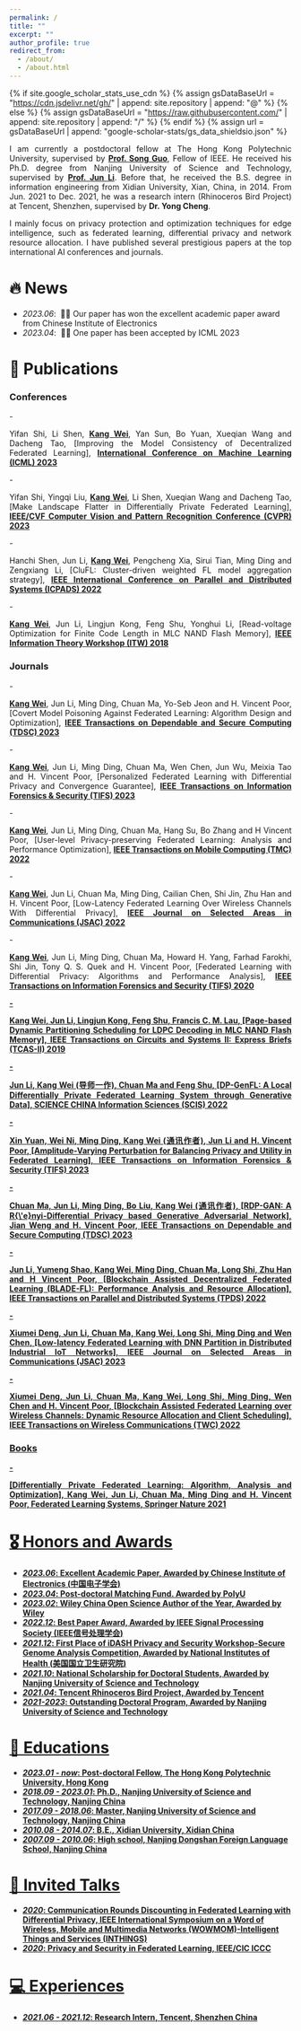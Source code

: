 ```yaml
---
permalink: /
title: ""
excerpt: ""
author_profile: true
redirect_from: 
  - /about/
  - /about.html
---
```


{% if site.google_scholar_stats_use_cdn %}
{% assign gsDataBaseUrl = "https://cdn.jsdelivr.net/gh/" | append: site.repository | append: "@" %}
{% else %}
{% assign gsDataBaseUrl = "https://raw.githubusercontent.com/" | append: site.repository | append: "/" %}
{% endif %}
{% assign url = gsDataBaseUrl | append: "google-scholar-stats/gs_data_shieldsio.json" %}

<span class='anchor' id='about-me'></span>

<p align="justify"> I am currently a postdoctoral fellow at The Hong Kong Polytechnic University, supervised by <a href = "https://scholar.google.com/citations?user=Ib-sizwAAAAJ&hl=zh-CN&oi=ao"><b>Prof. Song Guo</b></a>, Fellow of IEEE. He received his Ph.D. degree from Nanjing University of Science and Technology, supervised by <a href = "https://scholar.google.com/citations?user=pg2qGzQAAAAJ&hl=zh-CN"><b>Prof. Jun Li</b></a>. Before that, he received the B.S. degree in information engineering from Xidian University, Xian, China, in 2014. From Jun. 2021 to Dec. 2021, he was a research intern (Rhinoceros Bird Project) at Tencent, Shenzhen, supervised by <b>Dr. Yong Cheng</b>. </p>

<p align="justify"> I mainly focus on privacy protection and optimization techniques for edge intelligence, such as federated learning, differential privacy and network resource allocation. I have published several prestigious papers at the top international AI conferences and journals. </p>


# 🔥 News
- *2023.06*: &nbsp;🎉🎉 Our paper has won the excellent academic paper award from Chinese Institute of Electronics
- *2023.04*: &nbsp;🎉🎉 One paper has been accepted by ICML 2023 

# 📝 Publications
<h3>Conferences</h3>
- <p align="justify"> Yifan Shi, Li Shen, <u><b>Kang Wei</b></u>, Yan Sun, Bo Yuan, Xueqian Wang and Dacheng Tao, [Improving the Model Consistency of Decentralized Federated Learning], <u><b>International Conference on Machine Learning (ICML) 2023</b></u> </p>
- <p align="justify"> Yifan Shi, Yingqi Liu, <u><b>Kang Wei</b></u>, Li Shen, Xueqian Wang and Dacheng Tao, [Make Landscape Flatter in Differentially Private Federated Learning], <u><b>IEEE/CVF Computer Vision and Pattern Recognition Conference (CVPR) 2023</b></u> </p>
- <p align="justify"> Hanchi Shen, Jun Li, <u><b>Kang Wei</b></u>, Pengcheng Xia, Sirui Tian, Ming Ding and Zengxiang Li, [CluFL: Cluster-driven weighted FL model aggregation strategy], <u><b>IEEE International Conference on Parallel and Distributed Systems (ICPADS) 2022</b></u> </p>
- <p align="justify"> <u><b>Kang Wei</b></u>, Jun Li, Lingjun Kong, Feng Shu, Yonghui Li, [Read-voltage Optimization for Finite Code Length in MLC NAND Flash Memory], <u><b>IEEE Information Theory Workshop (ITW) 2018</b></u> </p>


<h3>Journals</h3>
- <p align="justify"> <u><b>Kang Wei</b></u>, Jun Li, Ming Ding, Chuan Ma, Yo-Seb Jeon and H. Vincent Poor, [Covert Model Poisoning Against Federated Learning: Algorithm Design and Optimization], <u><b>IEEE Transactions on Dependable and Secure Computing (TDSC) 2023</b></u> </p>
- <p align="justify"> <u><b>Kang Wei</b></u>, Jun Li, Ming Ding, Chuan Ma, Wen Chen, Jun Wu, Meixia Tao and H. Vincent Poor, [Personalized Federated Learning with Differential Privacy and Convergence Guarantee], <u><b>IEEE Transactions on Information Forensics & Security (TIFS) 2023</b></u> </p>
- <p align="justify"> <u><b>Kang Wei</b></u>, Jun Li, Ming Ding, Chuan Ma, Hang Su, Bo Zhang and H Vincent Poor, [User-level Privacy-preserving Federated Learning: Analysis and Performance Optimization], <u><b>IEEE Transactions on Mobile Computing (TMC) 2022</b></u> </p>
- <p align="justify"> <u><b>Kang Wei</b></u>, Jun Li, Chuan Ma, Ming Ding, Cailian Chen, Shi Jin, Zhu Han and H. Vincent Poor, [Low-Latency Federated Learning Over Wireless Channels With Differential Privacy], <u><b>IEEE Journal on Selected Areas in Communications (JSAC) 2022</b></u> </p>
- <p align="justify"> <u><b>Kang Wei</b></u>, Jun Li, Ming Ding, Chuan Ma, Howard H. Yang, Farhad Farokhi, Shi Jin, Tony Q. S. Quek and H. Vincent Poor, [Federated Learning with Differential Privacy: Algorithms and Performance Analysis], <u><b>IEEE Transactions on Information Forensics and Security (TIFS) 2020 </p>
- <p align="justify"> <u><b>Kang Wei</b></u>, Jun Li, Lingjun Kong, Feng Shu, Francis C. M. Lau, [Page-based Dynamic Partitioning Scheduling for LDPC Decoding in MLC NAND Flash Memory], <u><b>IEEE Transactions on Circuits and Systems II: Express Briefs (TCAS-II) 2019</b></u> </p>
- <p align="justify"> Jun Li, <u><b>Kang Wei (导师一作)</b></u>, Chuan Ma and Feng Shu, [DP-GenFL: A Local Differentially Private Federated Learning System through Generative Data], <u><b>SCIENCE CHINA Information Sciences (SCIS) 2022</b></u> </p>
- <p align="justify"> Xin Yuan, Wei Ni, Ming Ding, <u><b>Kang Wei (通讯作者)</b></u>, Jun Li and H. Vincent Poor, [Amplitude-Varying Perturbation for Balancing Privacy and Utility in Federated Learning], <u><b>IEEE Transactions on Information Forensics & Security (TIFS) 2023</b></u> </p>
- <p align="justify"> Chuan Ma, Jun Li, Ming Ding, Bo Liu, <u><b>Kang Wei (通讯作者)</b></u>, [RDP-GAN: A R{\'e}nyi-Differential Privacy based Generative Adversarial Network], Jian Weng and H. Vincent Poor, <u><b>IEEE Transactions on Dependable and Secure Computing (TDSC) 2023</b></u> </p>
- <p align="justify"> Jun Li, Yumeng Shao, <u><b>Kang Wei</b></u>, Ming Ding, Chuan Ma, Long Shi, Zhu Han and H Vincent Poor, [Blockchain Assisted Decentralized Federated Learning (BLADE-FL): Performance Analysis and Resource Allocation], <u><b>IEEE Transactions on Parallel and Distributed Systems (TPDS) 2022</b></u> </p>
- <p align="justify"> Xiumei Deng, Jun Li, Chuan Ma, <u><b>Kang Wei</b></u>, Long Shi, Ming Ding and Wen Chen, [Low-latency Federated Learning with DNN Partition in Distributed Industrial IoT Networks], <u><b>IEEE Journal on Selected Areas in Communications (JSAC) 2023</b></u> </p>
- <p align="justify"> Xiumei Deng, Jun Li, Chuan Ma, <u><b>Kang Wei</b></u>, Long Shi, Ming Ding, Wen Chen and H. Vincent Poor, [Blockchain Assisted Federated Learning over Wireless Channels: Dynamic Resource Allocation and Client Scheduling], <u><b>IEEE Transactions on Wireless Communications (TWC) 2022</b></u> </p>

<h3>Books</h3>
- <p align="justify"> [Differentially Private Federated Learning: Algorithm, Analysis and Optimization], <u><b>Kang Wei</b></u>, Jun Li, Chuan Ma, Ming Ding and H. Vincent Poor, <u><b>Federated Learning Systems, Springer Nature 2021</b></u> </p>

# 🎖 Honors and Awards
- *2023.06*: Excellent Academic Paper, Awarded by Chinese Institute of Electronics (<b>中国电子学会</b>)
- *2023.04*: Post-doctoral Matching Fund. Awarded by PolyU
- *2023.02*: Wiley China Open Science Author of the Year, Awarded by Wiley
- *2022.12*: Best Paper Award, Awarded by IEEE Signal Processing Society (<b>IEEE信号处理学会</b>)
- *2021.12*: First Place of iDASH Privacy and Security Workshop-Secure Genome Analysis Competition, Awarded by National Institutes of Health (<b>美国国立卫生研究院</b>)
- *2021.10*: National Scholarship for Doctoral Students, Awarded by Nanjing University of Science and Technology 
- *2021.04*: Tencent Rhinoceros Bird Project, Awarded by Tencent
- *2021-2023*: Outstanding Doctoral Program, Awarded by Nanjing University of Science and Technology

# 📖 Educations
- *2023.01 - now*: Post-doctoral Fellow, The Hong Kong Polytechnic University, Hong Kong 
- *2018.09 - 2023.01*: Ph.D., Nanjing University of Science and Technology, Nanjing China
- *2017.09 - 2018.06*: Master, Nanjing University of Science and Technology, Nanjing China
- *2010.08 - 2014.07*: B.E., Xidian University, Xidian China
- *2007.09 - 2010.06*: High school, Nanjing Dongshan Foreign Language School, Nanjing China 

# 💬 Invited Talks
- *2020*: Communication Rounds Discounting in Federated Learning with Differential Privacy, IEEE International Symposium on a Word of Wireless, Mobile and Multimedia Networks (WOWMOM)-Intelligent Things and Services (INTHINGS) 
- *2020*: Privacy and Security in Federated Learning, IEEE/CIC ICCC

# 💻 Experiences
- *2021.06 - 2021.12*: Research Intern, Tencent, Shenzhen China
